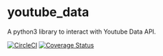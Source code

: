 # youtube_data

A python3 library to interact with Youtube Data API.

[![CircleCI](https://circleci.com/gh/vtalks/youtube_data_api3.svg?style=svg)](https://circleci.com/gh/vtalks/youtube_data_api3)
[![Coverage Status](https://coveralls.io/repos/github/vtalks/youtube_data_api3/badge.svg?branch=master)](https://coveralls.io/github/vtalks/youtube_data_api3?branch=master)
